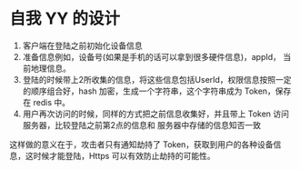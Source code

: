 # 自我 YY 的设计

1. 客户端在登陆之前初始化设备信息
2. 准备信息例如，设备号(如果是手机的话可以拿到很多硬件信息)，appId，
当前地理信息。
4. 登陆的时候带上2所收集的信息，将这些信息包括UserId，权限信息按照一定的顺序组合好，hash 加密，生成一个字符串，这个字符串成为 Token，保存在 redis 中。
5. 用户再次访问的时候，同样的方式把之前信息收集好，并且带上 Token 访问服务器，比较登陆之前第2点的信息和 服务器中存储的信息知否一致

这样做的意义在于，攻击者只有通知劫持了 Token，获取到用户的各种设备信息，这时候才能登陆，Https 可以有效防止劫持的可能性。